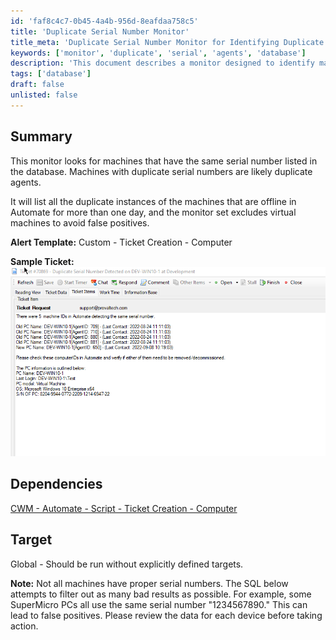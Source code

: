 ```yaml
---
id: 'faf8c4c7-0b45-4a4b-956d-8eafdaa758c5'
title: 'Duplicate Serial Number Monitor'
title_meta: 'Duplicate Serial Number Monitor for Identifying Duplicate Agents'
keywords: ['monitor', 'duplicate', 'serial', 'agents', 'database']
description: 'This document describes a monitor designed to identify machines with duplicate serial numbers listed in the database, which may indicate duplicate agents. It specifically targets offline machines in Automate for more than one day, excluding virtual machines to minimize false positives. The document also includes details on alert templates and dependencies.'
tags: ['database']
draft: false
unlisted: false
---
```


## Summary

This monitor looks for machines that have the same serial number listed in the database. Machines with duplicate serial numbers are likely duplicate agents.

It will list all the duplicate instances of the machines that are offline in Automate for more than one day, and the monitor set excludes virtual machines to avoid false positives.

**Alert Template:** Custom - Ticket Creation - Computer

**Sample Ticket:**  
![Sample Ticket](../../../static/img/Agent---Duplicate-Serial-Number/image_1.png)

## Dependencies

[CWM - Automate - Script - Ticket Creation - Computer](<../scripts/Ticket Creation - Computer.md>)

## Target

Global - Should be run without explicitly defined targets.

**Note:** Not all machines have proper serial numbers. The SQL below attempts to filter out as many bad results as possible. For example, some SuperMicro PCs all use the same serial number "1234567890." This can lead to false positives. Please review the data for each device before taking action.

